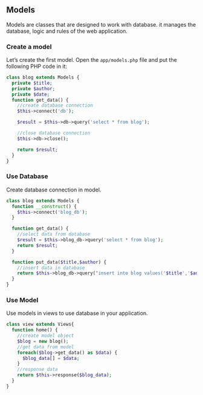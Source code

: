 ## Models

  Models are classes that are designed to work with database. it manages the database, logic and rules of the web application.

### Create a model

  Let’s create the first model. Open the `app/models.php` file and put the following PHP code in it:

```php
class blog extends Models {
  private $title;
  private $author;
  private $date;
  function get_data() {
    //create database connection
    $this->connect('db');

    $result = $this->db->query('select * from blog');

    //close database connection
    $this->db->close();

    return $result;
  }
}
```

### Use Database

  Create database connection in model.

```php
class blog extends Models {
  function __construct() {
    $this->connect('blog_db');
  }

  function get_data() {
    //select data from database
    $result = $this->blog_db->query('select * from blog');
    return $result;
  }

  function put_data($title,$author) {
    //insert data in database
    return $this->blog_db->query("insert into blog values('$title','$author')");
  }
}
```

### Use Model

  Use models in views to use database in your application.

```php
class view extends Views{
  function home() {
    //create model object
    $blog = new blog();
    //get data from model
    foreach($blog->get_data() as $data) {
      $blog_data[] = $data;
    }
    //response data
    return $this->response($blog_data);
  }
}
```
